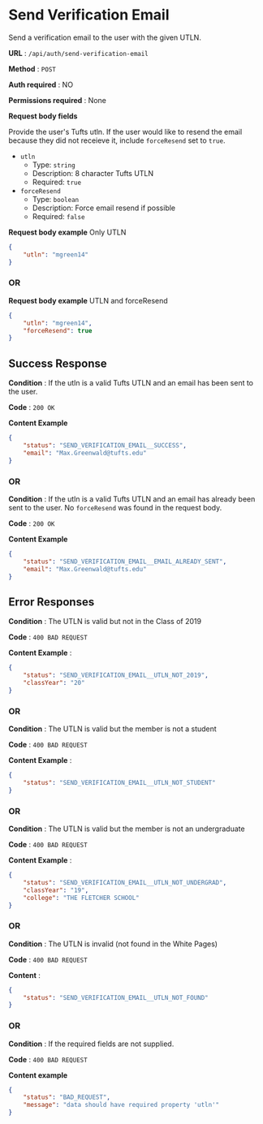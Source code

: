 # Send Verification Email

Send a verification email to the user with the given UTLN.

**URL** : `/api/auth/send-verification-email`

**Method** : `POST`

**Auth required** : NO

**Permissions required** : None

**Request body fields**

Provide the user's Tufts utln. If the user would like to resend the email because they did not receieve it, include `forceResend` set to `true`.

* `utln`
  * Type: `string`
  * Description: 8 character Tufts UTLN
  * Required: `true`
* `forceResend`
  * Type: `boolean`
  * Description: Force email resend if possible
  * Required: `false`

**Request body example** Only UTLN

```json
{
    "utln": "mgreen14"
}
```

### OR

**Request body example** UTLN and forceResend

```json
{
    "utln": "mgreen14",
    "forceResend": true
}
```

## Success Response

**Condition** : If the utln is a valid Tufts UTLN and an email has been sent to the user.

**Code** : `200 OK`

**Content Example**

```json
{
    "status": "SEND_VERIFICATION_EMAIL__SUCCESS",
    "email": "Max.Greenwald@tufts.edu"
}
```

### OR

**Condition** : If the utln is a valid Tufts UTLN and an email has already been sent to the user. No `forceResend` was found in the request body.

**Code** : `200 OK`

**Content Example**

```json
{
    "status": "SEND_VERIFICATION_EMAIL__EMAIL_ALREADY_SENT",
    "email": "Max.Greenwald@tufts.edu"
}
```


## Error Responses

**Condition** : The UTLN is valid but not in the Class of 2019

**Code** : `400 BAD REQUEST`

**Content Example** :
```json
{
    "status": "SEND_VERIFICATION_EMAIL__UTLN_NOT_2019",
    "classYear": "20"
}
```

### OR

**Condition** : The UTLN is valid but the member is not a student

**Code** : `400 BAD REQUEST`

**Content Example** :
```json
{
    "status": "SEND_VERIFICATION_EMAIL__UTLN_NOT_STUDENT"
}
```

### OR

**Condition** : The UTLN is valid but the member is not an undergraduate

**Code** : `400 BAD REQUEST`

**Content Example** :
```json
{
    "status": "SEND_VERIFICATION_EMAIL__UTLN_NOT_UNDERGRAD",
    "classYear": "19",
    "college": "THE FLETCHER SCHOOL"
}
```

### OR

**Condition** : The UTLN is invalid (not found in the White Pages)

**Code** : `400 BAD REQUEST`

**Content** :
```json
{
    "status": "SEND_VERIFICATION_EMAIL__UTLN_NOT_FOUND"
}
```

### OR

**Condition** : If the required fields are not supplied.

**Code** : `400 BAD REQUEST`

**Content example**

```json
{
    "status": "BAD_REQUEST",
    "message": "data should have required property 'utln'"
}
```
